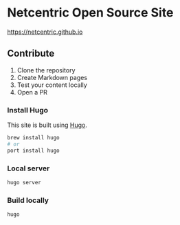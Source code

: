 # Netcentric Open Source Site

https://netcentric.github.io

## Contribute

1. Clone the repository
2. Create Markdown pages
3. Test your content locally
4. Open a PR

### Install Hugo

This site is built using [Hugo](https://gohugo.io/).

```bash
brew install hugo
# or
port install hugo
```

### Local server

```bash
hugo server
```

### Build locally

```bash
hugo
```
